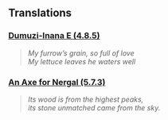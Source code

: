 ## Translations

### [Dumuzi-Inana E (4.8.5)](/texts/4-08-05.md)
> _My furrow’s grain, so full of love_  
> _My lettuce leaves he waters well_

### [An Axe for Nergal (5.7.3)](/texts/5-07-03.md)
> _Its wood is from the highest peaks,_  
> _its stone unmatched came from the sky._
